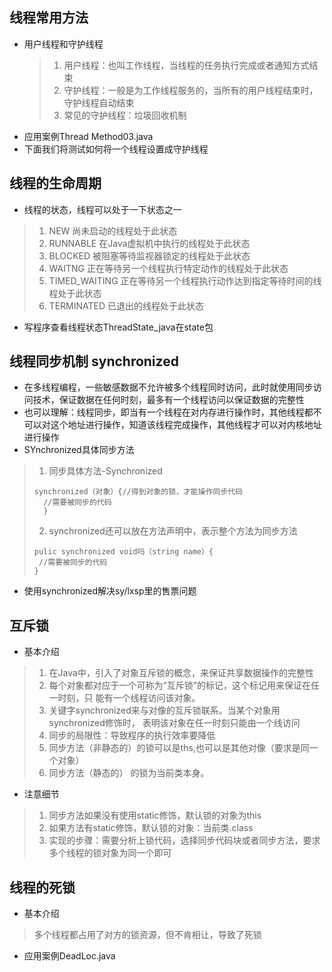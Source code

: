 ## 线程常用方法
* 用户线程和守护线程
  > 1. 用户线程：也叫工作线程，当线程的任务执行完成或者通知方式结束
  > 2. 守护线程：一般是为工作线程服务的，当所有的用户线程结束时，守护线程自动结束
  > 3. 常见的守护线程：垃圾回收机制
* 应用案例Thread Method03.java
* 下面我们将测试如何将一个线程设置成守护线程
## 线程的生命周期
* 线程的状态，线程可以处于一下状态之一
> 1. NEW
>   尚未启动的线程处于此状态
> 2. RUNNABLE
>   在Java虚拟机中执行的线程处于此状态
> 3. BLOCKED
>   被阻塞等待监视器锁定的线程处于此状态
> 4. WAITNG
>   正在等待另一个线程执行特定动作的线程处于此状态
> 5. TIMED_WAITING
>   正在等待另一个线程执行动作达到指定等待时间的线程处于此状态
> 6. TERMINATED
>   已退出的线程处于此状态
* 写程序查看线程状态ThreadState_java在state包
## 线程同步机制 synchronized
* 在多线程编程，一些敏感数据不允许被多个线程同时访问，此时就使用同步访问技术，保证数据在任何时刻，最多有一个线程访问以保证数据的完整性
* 也可以理解：线程同步，即当有一个线程在对内存进行操作时，其他线程都不可以对这个地址进行操作，知道该线程完成操作，其他线程才可以对内核地址进行操作
* SYnchronized具体同步方法
>  1. 同步具体方法-Synchronized
> ```
> synchronized（对象）{//得到对象的锁，才能操作同步代码
>   //需要被同步的代码
>   }
> ```
> 2. synchronized还可以放在方法声明中，表示整个方法为同步方法
> ```
> pulic synchronized void吗（string name）{
>  //需要被同步的代码
> }
> ```
* 使用synchronized解决sy/lxsp里的售票问题
## 互斥锁
* 基本介绍
 > 1.  在Java中，引入了对象互斥锁的概念，来保证共享数据操作的完整性
 > 2. 每个对象都对应于一个可称为“互斥锁”的标记，这个标记用来保证在任一时刻，只
能有一个线程访问该对象。
> 3. 关键字synchronized来与对像的互斥锁联系。当某个对象用synchronized修饰时，
表明该对象在任一时刻只能由一个线访问
> 4. 同步的局限性：导致程序的执行效率要降低
> 5. 同步方法（非静态的）的锁可以是ths,也可以是其他对像（要求是同一个对象）
> 6. 同步方法（静态的）
的锁为当前类本身。
* 注意细节
> 1. 同步方法如果没有使用static修饰，默认锁的对象为this
> 2. 如果方法有static修饰，默认锁的对象：当前类.class
> 3. 实现的步骤：需要分析上锁代码，选择同步代码块或者同步方法，要求多个线程的锁对象为同一个即可
## 线程的死锁
* 基本介绍
 > 多个线程都占用了对方的锁资源，但不肯相让，导致了死锁
* 应用案例DeadLoc.java
